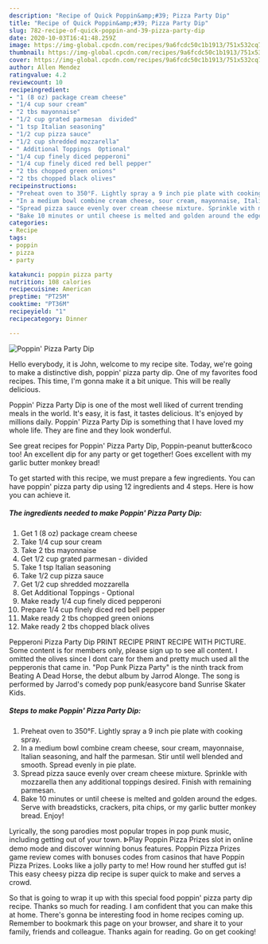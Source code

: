 ```yaml
---
description: "Recipe of Quick Poppin&amp;#39; Pizza Party Dip"
title: "Recipe of Quick Poppin&amp;#39; Pizza Party Dip"
slug: 782-recipe-of-quick-poppin-and-39-pizza-party-dip
date: 2020-10-03T16:41:48.259Z
image: https://img-global.cpcdn.com/recipes/9a6fcdc50c1b1913/751x532cq70/poppin-pizza-party-dip-recipe-main-photo.jpg
thumbnail: https://img-global.cpcdn.com/recipes/9a6fcdc50c1b1913/751x532cq70/poppin-pizza-party-dip-recipe-main-photo.jpg
cover: https://img-global.cpcdn.com/recipes/9a6fcdc50c1b1913/751x532cq70/poppin-pizza-party-dip-recipe-main-photo.jpg
author: Allen Mendez
ratingvalue: 4.2
reviewcount: 10
recipeingredient:
- "1 (8 oz) package cream cheese"
- "1/4 cup sour cream"
- "2 tbs mayonnaise"
- "1/2 cup grated parmesan  divided"
- "1 tsp Italian seasoning"
- "1/2 cup pizza sauce"
- "1/2 cup shredded mozzarella"
- " Additional Toppings  Optional"
- "1/4 cup finely diced pepperoni"
- "1/4 cup finely diced red bell pepper"
- "2 tbs chopped green onions"
- "2 tbs chopped black olives"
recipeinstructions:
- "Preheat oven to 350°F. Lightly spray a 9 inch pie plate with cooking spray."
- "In a medium bowl combine cream cheese, sour cream, mayonnaise, Italian seasoning, and half the parmesan. Stir until well blended and smooth. Spread evenly in pie plate."
- "Spread pizza sauce evenly over cream cheese mixture. Sprinkle with mozzarella then any additional toppings desired. Finish with remaining parmesan."
- "Bake 10 minutes or until cheese is melted and golden around the edges. Serve with breadsticks, crackers, pita chips, or my garlic butter monkey bread. Enjoy!"
categories:
- Recipe
tags:
- poppin
- pizza
- party

katakunci: poppin pizza party 
nutrition: 108 calories
recipecuisine: American
preptime: "PT25M"
cooktime: "PT36M"
recipeyield: "1"
recipecategory: Dinner

---
```



![Poppin&#39; Pizza Party Dip](https://img-global.cpcdn.com/recipes/9a6fcdc50c1b1913/751x532cq70/poppin-pizza-party-dip-recipe-main-photo.jpg)

Hello everybody, it is John, welcome to my recipe site. Today, we're going to make a distinctive dish, poppin&#39; pizza party dip. One of my favorites food recipes. This time, I'm gonna make it a bit unique. This will be really delicious.

Poppin&#39; Pizza Party Dip is one of the most well liked of current trending meals in the world. It's easy, it is fast, it tastes delicious. It's enjoyed by millions daily. Poppin&#39; Pizza Party Dip is something that I have loved my whole life. They are fine and they look wonderful.

See great recipes for Poppin&#39; Pizza Party Dip, Poppin-peanut butter&amp;coco too! An excellent dip for any party or get together! Goes excellent with my garlic butter monkey bread!


To get started with this recipe, we must prepare a few ingredients. You can have poppin&#39; pizza party dip using 12 ingredients and 4 steps. Here is how you can achieve it.

<!--inarticleads1-->

##### The ingredients needed to make Poppin&#39; Pizza Party Dip:

1. Get 1 (8 oz) package cream cheese
1. Take 1/4 cup sour cream
1. Take 2 tbs mayonnaise
1. Get 1/2 cup grated parmesan - divided
1. Take 1 tsp Italian seasoning
1. Take 1/2 cup pizza sauce
1. Get 1/2 cup shredded mozzarella
1. Get  Additional Toppings - Optional
1. Make ready 1/4 cup finely diced pepperoni
1. Prepare 1/4 cup finely diced red bell pepper
1. Make ready 2 tbs chopped green onions
1. Make ready 2 tbs chopped black olives


Pepperoni Pizza Party Dip PRINT RECIPE PRINT RECIPE WITH PICTURE. Some content is for members only, please sign up to see all content. I omitted the olives since I dont care for them and pretty much used all the pepperonis that came in. &#34;Pop Punk Pizza Party&#34; is the ninth track from Beating A Dead Horse, the debut album by Jarrod Alonge. The song is performed by Jarrod&#39;s comedy pop punk/easycore band Sunrise Skater Kids. 

<!--inarticleads2-->

##### Steps to make Poppin&#39; Pizza Party Dip:

1. Preheat oven to 350°F. Lightly spray a 9 inch pie plate with cooking spray.
1. In a medium bowl combine cream cheese, sour cream, mayonnaise, Italian seasoning, and half the parmesan. Stir until well blended and smooth. Spread evenly in pie plate.
1. Spread pizza sauce evenly over cream cheese mixture. Sprinkle with mozzarella then any additional toppings desired. Finish with remaining parmesan.
1. Bake 10 minutes or until cheese is melted and golden around the edges. Serve with breadsticks, crackers, pita chips, or my garlic butter monkey bread. Enjoy!


Lyrically, the song parodies most popular tropes in pop punk music, including getting out of your town. ᐈPlay Poppin Pizza Prizes slot in online demo mode and discover winning bonus features. Poppin Pizza Prizes game review comes with bonuses codes from casinos that have Poppin Pizza Prizes. Looks like a jolly party to me! How round her stuffed gut is! This easy cheesy pizza dip recipe is super quick to make and serves a crowd. 

So that is going to wrap it up with this special food poppin&#39; pizza party dip recipe. Thanks so much for reading. I am confident that you can make this at home. There's gonna be interesting food in home recipes coming up. Remember to bookmark this page on your browser, and share it to your family, friends and colleague. Thanks again for reading. Go on get cooking!
